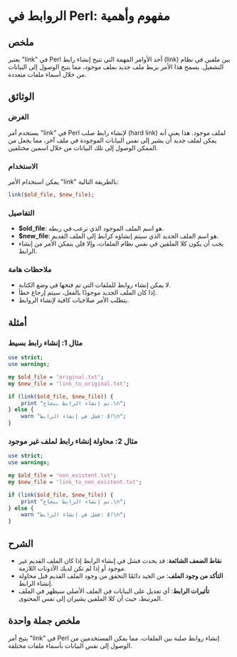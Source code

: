 <!--
Meta Description: # الروابط في Perl: مفهوم وأهمية ## ملخص يعتبر "link" في Perl أحد الأوامر المهمة التي تتيح إنشاء رابط (link) بين ملفين في نظام التشغيل. يسمح هذا الأمر ...
Meta Keywords: إنشاء, link, الملف, الرابط, perl
-->

# الروابط في Perl: مفهوم وأهمية

## ملخص
يعتبر "link" في Perl أحد الأوامر المهمة التي تتيح إنشاء رابط (link) بين ملفين في نظام التشغيل. يسمح هذا الأمر بربط ملف جديد بملف موجود، مما يتيح الوصول إلى البيانات من خلال أسماء ملفات متعددة.

## الوثائق
### الغرض
يستخدم أمر "link" في Perl لإنشاء رابط صلب (hard link) لملف موجود. هذا يعني أنه يمكن لملف جديد أن يشير إلى نفس البيانات الموجودة في ملف آخر، مما يجعل من الممكن الوصول إلى تلك البيانات من خلال اسمين مختلفين.

### الاستخدام
يمكن استخدام الأمر "link" بالطريقة التالية:
```perl
link($old_file, $new_file);
```

### التفاصيل
- **$old_file**: هو اسم الملف الموجود الذي ترغب في ربطه.
- **$new_file**: هو اسم الملف الجديد الذي سيتم إنشاؤه كرابط إلى الملف القديم.
- يجب أن يكون كلا الملفين في نفس نظام الملفات، وإلا فلن يتمكن الأمر من إنشاء الرابط.

### ملاحظات هامة
- لا يمكن إنشاء روابط للملفات التي تم فتحها في وضع الكتابة.
- إذا كان الملف الجديد موجودًا بالفعل، سيتم إرجاع خطأ.
- يتطلب الأمر صلاحيات كافية لإنشاء الروابط.

## أمثلة
### مثال 1: إنشاء رابط بسيط
```perl
use strict;
use warnings;

my $old_file = 'original.txt';
my $new_file = 'link_to_original.txt';

if (link($old_file, $new_file)) {
    print "تم إنشاء الرابط بنجاح.\n";
} else {
    warn "فشل في إنشاء الرابط: $!\n";
}
```

### مثال 2: محاولة إنشاء رابط لملف غير موجود
```perl
use strict;
use warnings;

my $old_file = 'non_existent.txt';
my $new_file = 'link_to_non_existent.txt';

if (link($old_file, $new_file)) {
    print "تم إنشاء الرابط بنجاح.\n";
} else {
    warn "فشل في إنشاء الرابط: $!\n";
}
```

## الشرح
- **نقاط الضعف الشائعة**: قد يحدث فشل في إنشاء الرابط إذا كان الملف القديم غير موجود أو إذا لم تكن لديك الأذونات اللازمة.
- **التأكد من وجود الملف**: من الجيد دائمًا التحقق من وجود الملف القديم قبل محاولة إنشاء الرابط.
- **تأثيرات الرابط**: أي تعديل على البيانات في الملف الأصلي سيظهر في الملف المرتبط، حيث أن كلا الملفين يشيران إلى نفس المحتوى.

## ملخص جملة واحدة
يتيح أمر "link" في Perl إنشاء روابط صلبة بين الملفات، مما يمكن المستخدمين من الوصول إلى نفس البيانات بأسماء ملفات مختلفة.